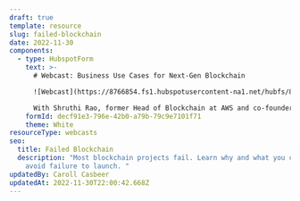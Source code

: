 ```yaml
---
draft: true
template: resource
slug: failed-blockchain
date: 2022-11-30
components:
  - type: HubspotForm
    text: >-
      # Webcast: Business Use Cases for Next-Gen Blockchain

      ![Webcast](https://8766854.fs1.hubspotusercontent-na1.net/hubfs/8766854/Group%20(1).png)Why most DIY blockchain projects take too long and cost too much and what you can do about it.

      With Shruthi Rao, former Head of Blockchain at AWS and co-founder of Vendia
    formId: decf91e3-796e-42b0-a79b-79c9e7101f71
    theme: White
resourceType: webcasts
seo:
  title: Failed Blockchain
  description: "Most blockchain projects fail. Learn why and what you can do to
    avoid failure to launch. "
updatedBy: Caroll Casbeer
updatedAt: 2022-11-30T22:00:42.668Z
---
```

